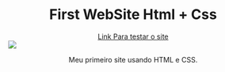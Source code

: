 <h1 align="center"> First WebSite Html + Css </h1>
<div align="center">
  <a href="https://flamebox-first-web.netlify.app/">
  Link Para testar o site</a>
</div>
<img src="https://github.com/Samuraiflamesf/First_website_HtmleCss/blob/main/done.png" wight= 800px>
<p align="center">Meu primeiro site usando HTML e CSS.</p>
